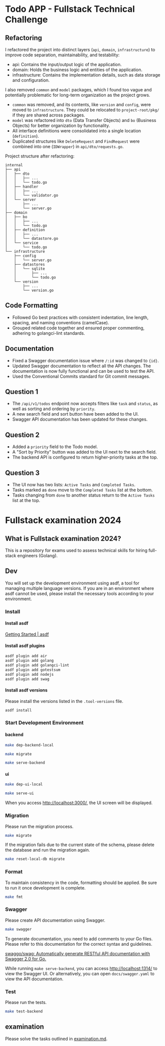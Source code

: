 # Todo APP - Fullstack Technical Challenge

## Refactoring
I refactored the project into distinct layers (`api`, `domain`, `infrastructure`) to improve code separation, maintainability, and testability:
- api: Contains the input/output logic of the application.
- domain: Holds the business logic and entities of the application.
- infrastructure: Contains the implementation details, such as data storage and configuration.

I also removed `common` and `model` packages, which I found too vague and potentially problematic for long-term organization as the project grows.
- `common` was removed, and its contents, like `version` and `config`, were moved to `infrastructure`. They could be relocated to `project-root/pkg/` if they are shared across packages.
- `model` was refactored into `dto` (Data Transfer Objects) and `bo` (Business Objects) for better organization by functionality.
- All interface definitions were consolidated into a single location (`definition`).
- Duplicated structures like `DeleteRequest` and `FindRequest` were combined into one (`IDWrapper`) in `api/dto/requests.go`.

Project structure after refactoring:

```
internal
├── api
│   ├── dto
│   │   ├── ...
│   │   └── todo.go
│   ├── handler
│   │   ├── ...
│   │   └── validator.go
│   └── server
│       ├── ...
│       └── server.go
├── domain
│   ├── bo
│   │   ├── ...
│   │   └── todo.go
│   ├── definition
│   │   ├── ...
│   │   └── datastore.go
│   └── service
│       └── todo.go
└── infrastructure
    ├── config
    │   └── server.go
    ├── datastores
    │   └── sqlite
    │       ├── ...
    │       └── todo.go
    └── version
        ├── ...
        └── version.go
```

## Code Formatting
- Followed Go best practices with consistent indentation, line length, spacing, and naming conventions (camelCase).
- Grouped related code together and ensured proper commenting, adhering to golangci-lint standards.

## Documentation
- Fixed a Swagger documentation issue where `/:id` was changed to `{id}`.
- Updated Swagger documentation to reflect all the API changes. The documentation is now fully functional and can be used to test the API.
- Used the Conventional Commits standard for Git commit messages.

## Question 1
- The `/api/v1/todos` endpoint now accepts filters like `task` and `status`, as well as sorting and ordering by `priority`.
- A new search field and sort button have been added to the UI.
- Swagger API documentation has been updated for these changes.
## Question 2
- Added a `priority` field to the Todo model.
- A "Sort by Priority" button was added to the UI next to the search field.
- The backend API is configured to return higher-priority tasks at the top.
## Question 3
- The UI now has two lists: `Active Tasks` and `Completed Tasks`.
- Tasks marked as `done` move to the `Completed Tasks` list at the bottom.
- Tasks changing from `done` to another status return to the `Active Tasks` list at the top.


# Fullstack examination 2024

## What is Fullstack examination 2024?

This is a repository for exams used to assess technical skills for hiring full-stack engineers (Golang).

## Dev

You will set up the development environment using asdf, a tool for managing multiple language versions.
If you are in an environment where asdf cannot be used, please install the necessary tools according to your environment.

### Install

#### Install asdf

[Getting Started | asdf](https://asdf-vm.com/guide/getting-started.html)

#### Install asdf plugins

```bash
asdf plugin add air
asdf plugin add golang
asdf plugin add golangci-lint
asdf plugin add gotestsum
asdf plugin add nodejs
asdf plugin add swag
```

#### Install asdf versions

Please install the versions listed in the `.tool-versions` file.

```bash
asdf install
```

### Start Development Environment

#### backend

```bash
make dep-backend-local
```

```bash
make migrate
```

```bash
make serve-backend
```

#### ui

```bash
make dep-ui-local
```

```bash
make serve-ui
```

When you access [http://localhost:3000/](http://localhost:3000/), the UI screen will be displayed.

### Migration

Please run the migration process.

```bash
make migrate
```

If the migration fails due to the current state of the schema, please delete the database and run the migration again.

```bash
make reset-local-db migrate
```

### Format

To maintain consistency in the code, formatting should be applied. Be sure to run it once development is complete.

```bash
make fmt
```

### Swagger

Please create API documentation using Swagger.

```bash
make swagger
```

To generate documentation, you need to add comments to your Go files. Please refer to this documentation for the correct syntax and guidelines.

[swaggo/swag: Automatically generate RESTful API documentation with Swagger 2.0 for Go.](https://github.com/swaggo/swag#declarative-comments-format)

While running `make serve-backend`, you can access [http://localhost:1314/](http://localhost:1314/) to view the Swagger UI. Or alternatively, you can open `docs/swagger.yaml` to view the API documentation.

### Test

Please run the tests.

```bash
make test-backend
```

## examination

Please solve the tasks outlined in [examination.md](./examination.md).
